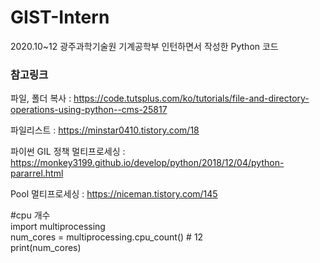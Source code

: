 # GIST-Intern
2020.10~12 광주과학기술원 기계공학부 인턴하면서 작성한 Python 코드

### 참고링크
파일, 폴더 복사 
: https://code.tutsplus.com/ko/tutorials/file-and-directory-operations-using-python--cms-25817

파일리스트
: https://minstar0410.tistory.com/18

파이썬 GIL 정책 멀티프로세싱
: https://monkey3199.github.io/develop/python/2018/12/04/python-pararrel.html

Pool 멀티프로세싱
: https://niceman.tistory.com/145

#cpu 개수  
import multiprocessing  
num_cores = multiprocessing.cpu_count() # 12  
print(num_cores)
